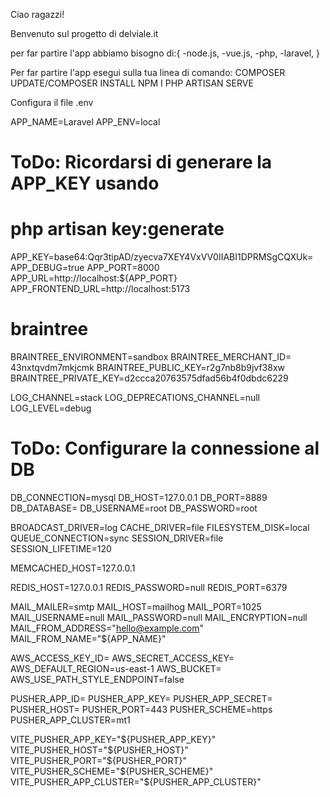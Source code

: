 Ciao ragazzi!



Benvenuto sul progetto di delviale.it




per far partire l'app abbiamo bisogno di:{
                                          -node.js,
                                          -vue.js,
                                          -php,
                                          -laravel,
                                          }

Per far partire l'app esegui sulla tua linea di comando:
COMPOSER UPDATE/COMPOSER INSTALL
NPM I
PHP ARTISAN SERVE


Configura il file .env

APP_NAME=Laravel
APP_ENV=local
# ToDo: Ricordarsi di generare la APP_KEY usando
# php artisan key:generate
APP_KEY=base64:Qqr3tipAD/zyecva7XEY4VxVV0IIABI1DPRMSgCQXUk=
APP_DEBUG=true
APP_PORT=8000
APP_URL=http://localhost:${APP_PORT}
APP_FRONTEND_URL=http://localhost:5173
# braintree  
BRAINTREE_ENVIRONMENT=sandbox
BRAINTREE_MERCHANT_ID= 43nxtqvdm7mkjcmk
BRAINTREE_PUBLIC_KEY=r2g7nb8b9jvf38xw
BRAINTREE_PRIVATE_KEY=d2ccca20763575dfad56b4f0dbdc6229

LOG_CHANNEL=stack
LOG_DEPRECATIONS_CHANNEL=null
LOG_LEVEL=debug

# ToDo: Configurare la connessione al DB
DB_CONNECTION=mysql
DB_HOST=127.0.0.1
DB_PORT=8889
DB_DATABASE=
DB_USERNAME=root
DB_PASSWORD=root

BROADCAST_DRIVER=log
CACHE_DRIVER=file
FILESYSTEM_DISK=local
QUEUE_CONNECTION=sync
SESSION_DRIVER=file
SESSION_LIFETIME=120

MEMCACHED_HOST=127.0.0.1

REDIS_HOST=127.0.0.1
REDIS_PASSWORD=null
REDIS_PORT=6379

MAIL_MAILER=smtp
MAIL_HOST=mailhog
MAIL_PORT=1025
MAIL_USERNAME=null
MAIL_PASSWORD=null
MAIL_ENCRYPTION=null
MAIL_FROM_ADDRESS="hello@example.com"
MAIL_FROM_NAME="${APP_NAME}"

AWS_ACCESS_KEY_ID=
AWS_SECRET_ACCESS_KEY=
AWS_DEFAULT_REGION=us-east-1
AWS_BUCKET=
AWS_USE_PATH_STYLE_ENDPOINT=false

PUSHER_APP_ID=
PUSHER_APP_KEY=
PUSHER_APP_SECRET=
PUSHER_HOST=
PUSHER_PORT=443
PUSHER_SCHEME=https
PUSHER_APP_CLUSTER=mt1

VITE_PUSHER_APP_KEY="${PUSHER_APP_KEY}"
VITE_PUSHER_HOST="${PUSHER_HOST}"
VITE_PUSHER_PORT="${PUSHER_PORT}"
VITE_PUSHER_SCHEME="${PUSHER_SCHEME}"
VITE_PUSHER_APP_CLUSTER="${PUSHER_APP_CLUSTER}"



                                        
                    

